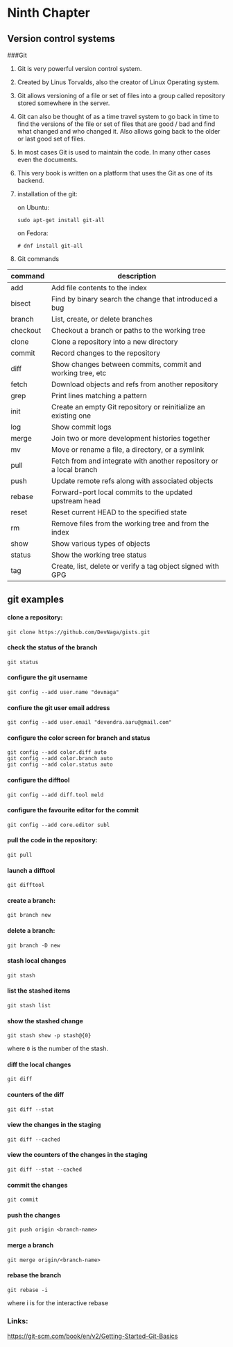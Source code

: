 # Ninth Chapter

## Version control systems
###Git

1.  Git is very powerful version control system.
2.  Created by Linus Torvalds, also the creator of Linux Operating system.
3.  Git allows versioning of a file or set of files into a group called repository stored somewhere in the server.
4.  Git can also be thought of as a time travel system to go back in time to find the versions of the file or set of files that are good / bad and find what changed and who changed it. Also allows going back to the older or last good set of files.
5.  In most cases Git is used to maintain the code. In many other cases even the documents.
6.  This very book is written on a platform that uses the Git as one of its backend.
7.  installation of the git:

    on Ubuntu:
    
        sudo apt-get install git-all
        
    on Fedora:
    
        # dnf install git-all
   

7.  Git commands


| command | description |
| -- | -- |
|add  |      Add file contents to the index|
|bisect |    Find by binary search the change that introduced a bug |
|branch  |    List, create, or delete branches |
|checkout |   Checkout a branch or paths to the working tree |
| clone  |     Clone a repository into a new directory |
| commit  |    Record changes to the repository |
| diff  |      Show changes between commits, commit and working tree, etc |
| fetch  |    Download objects and refs from another repository |
| grep   |     Print lines matching a pattern |
| init   |     Create an empty Git repository or reinitialize an existing one |
|log    |     Show commit logs |
|merge  |     Join two or more development histories together |
| mv    |       Move or rename a file, a directory, or a symlink |
| pull      |   Fetch from and integrate with another repository or a local branch |
| push     |    Update remote refs along with associated objects |
|rebase  |    Forward-port local commits to the updated upstream head |
| reset   |    Reset current HEAD to the specified state |
| rm     |     Remove files from the working tree and from the index |
|show  |      Show various types of objects |
| status  |    Show the working tree status |
|tag   |      Create, list, delete or verify a tag object signed with GPG |


## git examples

#### clone a repository:

```
git clone https://github.com/DevNaga/gists.git
```

#### check the status of the branch

```
git status
```

#### configure the git username

```
git config --add user.name "devnaga"
```

#### confiure the git user email address

```
git config --add user.email "devendra.aaru@gmail.com"
```

#### configure the color screen for branch and status

```
git config --add color.diff auto
git config --add color.branch auto
git config --add color.status auto
```

#### configure the difftool

```
git config --add diff.tool meld
```

#### configure the favourite editor for the commit

```
git config --add core.editor subl
```

#### pull the code in the repository:

```
git pull
```

#### launch a difftool

```
git difftool
```

#### create a branch:

```
git branch new
```

#### delete a branch:

```
git branch -D new
```

#### stash local changes

```
git stash
```

#### list the stashed items

```
git stash list
```

#### show the stashed change

```
git stash show -p stash@{0}
```

where `0` is the number of the stash.

#### diff the local changes

```
git diff
```

#### counters of the diff

```
git diff --stat
```

#### view the changes in the staging

```
git diff --cached
```

#### view the counters of the changes in the staging

```
git diff --stat --cached
```

#### commit the changes

```
git commit
```

#### push the changes

```
git push origin <branch-name>
```

#### merge a branch

```
git merge origin/<branch-name>
```

#### rebase the branch

```
git rebase -i
```

where i is for the interactive rebase


### Links:

https://git-scm.com/book/en/v2/Getting-Started-Git-Basics

